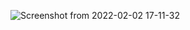 
![Screenshot from 2022-02-02 17-11-32](https://user-images.githubusercontent.com/94233420/152155918-1aef691e-35d7-4d2a-9dbc-0b9425c8d391.png)

